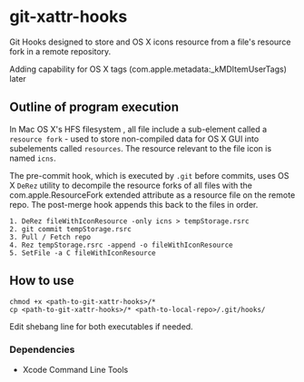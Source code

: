 # git-xattr-hooks

Git Hooks designed to store and OS X icons resource from a file's resource fork
in a remote repository.

Adding capability for OS X tags (com.apple.metadata:_kMDItemUserTags) later

## Outline of program execution
In Mac OS X's HFS filesystem , all file include a sub-element called a 
`resource fork` - used to store non-compiled data for OS X GUI into subelements
called `resources`. The resource relevant to the file icon is named `icns`.

The pre-commit hook, which is executed by `.git` before commits, uses OS X 
`DeRez` utility to decompile the resource forks of all files with the com.apple.ResourceFork
extended attribute as a resource file on the remote repo. The post-merge hook
appends this back to the files in order.
```
1. DeRez fileWithIconResource -only icns > tempStorage.rsrc
2. git commit tempStorage.rsrc
3. Pull / Fetch repo
4. Rez tempStorage.rsrc -append -o fileWithIconResource
5. SetFile -a C fileWithIconResource
```

## How to use
```
chmod +x <path-to-git-xattr-hooks>/*
cp <path-to-git-xattr-hooks>/* <path-to-local-repo>/.git/hooks/
```
Edit shebang line for both executables if needed.

### Dependencies
* Xcode Command Line Tools


